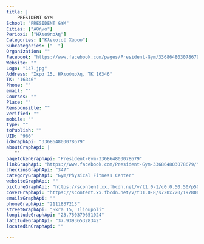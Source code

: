 ```yaml
---
title: |
    PRESIDENT GYM
School: "PRESIDENT GYM"
Cities: ["Αθήνα"]
Perioxi: ["Ηλιούπολη"]
Categories: ["Κλειστού Χώρου"]
Subcategories: ["  "]
Organization: ""
Facebook: "https://www.facebook.com/pages/President-Gym/336864803078679?sk=timeline"
Website: ""
Logo: "147.jpg"
Address: "Σκρα 15, Ηλιούπολη, ΤΚ 16346"
TK: "16346"
Phone: ""
email: ""
Courses: ""
Place: ""
Rensponsible: ""
Verified: ""
mobile: ""
type: ""
toPublish: ""
UID: "966"
idGraphApi: "336864803078679"
aboutGraphApi: | 
   ""
pagetokenGraphApi: "President-Gym-336864803078679"
linkGraphApi: "https://www.facebook.com/President-Gym-336864803078679/"
checkinsGraphApi: "347"
categoryGraphApi: "Gym/Physical Fitness Center"
websiteGraphApi: ""
pictureGraphApi: "https://scontent.xx.fbcdn.net/v/t1.0-1/c0.0.50.50/p50x50/11096678_737627506335738_1993424631700295033_n.jpg?oh=742d761da452a10114ff88bc6cca32a8&amp;oe=5B3838B4"
coverGraphApi: "https://scontent.xx.fbcdn.net/v/t31.0-8/s720x720/19780606_1296676497097500_5619941123021590003_o.jpg?oh=c39c148476df028f4e4e58fc745680f8&amp;oe=5B3899A3"
emailsGraphApi: ""
phoneGraphApi: "2111837213"
streetGraphApi: "Skra 15, Ilioupoli"
longitudeGraphApi: "23.750379651024"
latitudeGraphApi: "37.939365328342"
locatedinGraphApi: ""

---
```




